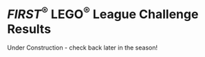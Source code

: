 # *FIRST*<sup>&reg;</sup> LEGO<sup>&reg;</sup> League Challenge Results

Under Construction - check back later in the season!